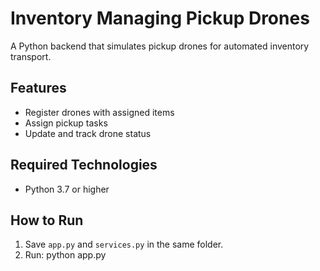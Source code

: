 # Inventory Managing Pickup Drones

A Python backend that simulates pickup drones for automated inventory transport.

## Features
- Register drones with assigned items
- Assign pickup tasks
- Update and track drone status

## Required Technologies
- Python 3.7 or higher

## How to Run
1. Save `app.py` and `services.py` in the same folder.  
2. Run: python app.py
